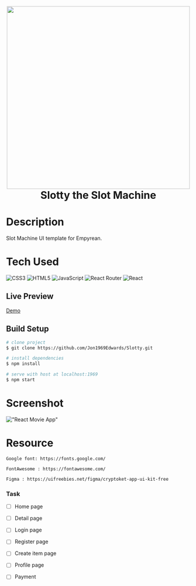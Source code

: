<div align="center">
      <h1> <img src="http://empyrean.world/assets/img/logo/logo.svg" width="500px"><br/>Slotty the Slot Machine</h1>
     </div>

# Description
Slot Machine UI template for Empyrean.


# Tech Used
 ![CSS3](https://img.shields.io/badge/css3-%231572B6.svg?style=for-the-badge&logo=css3&logoColor=white) ![HTML5](https://img.shields.io/badge/html5-%23E34F26.svg?style=for-the-badge&logo=html5&logoColor=white) ![JavaScript](https://img.shields.io/badge/javascript-%23323330.svg?style=for-the-badge&logo=javascript&logoColor=%23F7DF1E) ![React Router](https://img.shields.io/badge/React_Router-CA4245?style=for-the-badge&logo=react-router&logoColor=white) ![React](https://img.shields.io/badge/react-%2320232a.svg?style=for-the-badge&logo=react&logoColor=%2361DAFB)
      
## Live Preview
[Demo](https://unrivaled-kitten-dd924f.netlify.app/)

## Build Setup

``` bash
# clone project
$ git clone https://github.com/Jon1969Edwards/Slotty.git

# install dependencies
$ npm install

# serve with host at localhost:1969
$ npm start
```

# Screenshot
!["React Movie App"](https://raw.githubusercontent.com/Jon1969Edwards/Slotty/main/src/assets/ss1.png)

# Resource

    Google font: https://fonts.google.com/
    
    FontAwesome : https://fontawesome.com/
    
    Figma : https://uifreebies.net/figma/cryptoket-app-ui-kit-free
    

### Task
- [ ] Home page
- [ ] Detail page
- [ ] Login page
- [ ] Register page
- [ ] Create item page
- [ ] Profile page
- [ ] Payment

 
